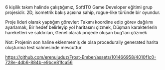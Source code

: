 6 kişilik takım halinde çalıştığımız, SoftITO Game Developer eğitimi grup projesidir.
2D, isometrik bakış açısına sahip, rogue-like türünde bir oyundur.

Proje lideri olarak yaptığım görevler: Takımı koordine edip görev dağılımı ayarlamak, Bir hedef belirleyip yol haritasını çizmek, Düşman karakterlerin hareketleri ve saldırıları, Genel olarak projede oluşan bug'ları çözmek


Not: Projenin son haline eklenmemiş de olsa procedurally generated harita oluşturma test sahnesinde mevcuttur





https://github.com/erenuluduz/Frost-Ember/assets/101466958/4010f1c0-728e-4db6-884b-e9bce81fca56


